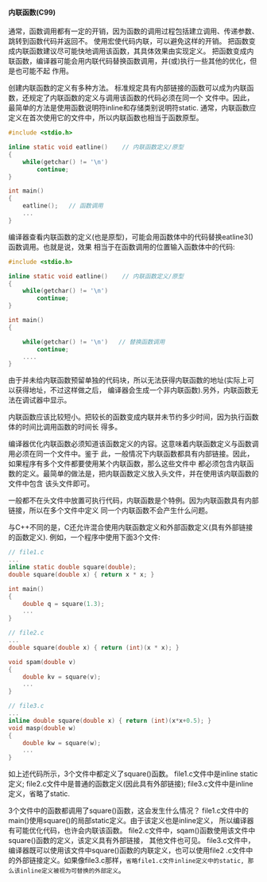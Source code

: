 #### 内联函数(C99)
通常，函数调用都有一定的开销，因为函数的调用过程包括建立调用、传递参数、跳转到函数代码并返回不。
使用宏使代码内联，可以避免这样的开销。
把函数变成内联函数建议尽可能快地调用该函数，其具体效果由实现定义。
把函数变成内联函数，编译器可能会用内联代码替换函数调用，并(或)执行一些其他的优化，但是也可能不起
作用。

创建内联函数的定义有多种方法。
标准规定具有内部链接的函数可以成为内联函数，还规定了内联函数的定义与调用该函数的代码必须在同一个
文件中。因此，最简单的方法是使用函数说明符inline和存储类别说明符static.
通常，内联函数应定义在首次使用它的文件中，所以内联函数也相当于函数原型。
```c
#include <stdio.h>

inline static void eatline()    // 内联函数定义/原型
{
	while(getchar() != '\n')
		continue;
}

int main()
{
	eatline();   // 函数调用
	...
}
```
编译器查看内联函数的定义(也是原型)，可能会用函数体中的代码替换eatline3()函数调用。也就是说，效果
相当于在函数调用的位置输入函数体中的代码:
```c
#include <stdio.h>

inline static void eatline()    // 内联函数定义/原型
{
	while(getchar() != '\n')
		continue;
}

int main()
{

	while(getchar() != '\n')   // 替换函数调用
		continue;
	....
}
```
由于并未给内联函数预留单独的代码块，所以无法获得内联函数的地址(实际上可以获得地址，不过这样做之后，
编译器会生成一个非内联函数).另外，内联函数无法在调试器中显示。

内联函数应该比较短小。把较长的函数变成内联并未节约多少时间，因为执行函数体的时间比调用函数的时间长
得多。

编译器优化内联函数必须知道该函数定义的内容。这意味着内联函数定义与函数调用必须在同一个文件中。鉴于
此，一般情况下内联函数都具有内部链接。因此，如果程序有多个文件都要使用某个内联函数，那么这些文件中
都必须包含内联函数的定义。最简单的做法是，把内联函数定义放入头文件，并在使用该内联函数的文件中包含
该头文件即可。

一般都不在头文件中放置可执行代码，内联函数是个特例。因为内联函数具有内部链接，所以在多个文件中定义
同一个内联函数不会产生什么问题。

与C++不同的是，C还允许混合使用内联函数定义和外部函数定义(具有外部链接的函数定义).
例如，一个程序中使用下面3个文件:
```c
// file1.c
...
inline static double square(double);
double square(double x) { return x * x; }

int main()
{
	double q = square(1.3);
	...
}

// file2.c
...
double square(double x) { return (int)(x * x); }

void spam(double v)
{
	double kv = square(v);
	...
}

// file3.c
...
inline double square(double x) { return (int)(x*x+0.5); }
void masp(double w)
{
	double kw = square(w);
	...
}
```
如上述代码所示，3个文件中都定义了square()函数。
file1.c文件中是inline static定义;
file2.c文件中是普通的函数定义(因此具有外部链接);
file3.c文件中是inline定义，省略了static.

3个文件中的函数都调用了square()函数，这会发生什么情况？
file1.c文件中的main()使用square()的局部static定义。由于该定义也是inline定义，
所以编译器有可能优化代码，也许会内联该函数。
file2.c文件中，sqam()函数使用该文件中square()函数的定义，该定义具有外部链接，
其他文件也可见。
file3.c文件中，编译器既可以使用该文件中square()函数的内联定义，也可以使用file2
.c文件中的外部链接定义。如果像file3.c那样，`省略file1.c文件inline定义中的static,
那么该inline定义被视为可替换的外部定义`。

